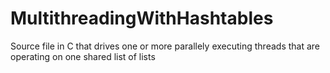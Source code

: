 # MultithreadingWithHashtables
Source file in C that drives one or more parallely executing threads that are operating on one shared list of lists
